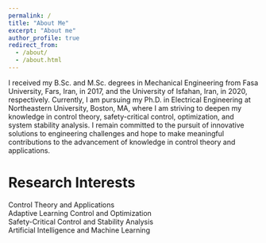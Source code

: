 ```yaml
---
permalink: /
title: "About Me"
excerpt: "About me"
author_profile: true
redirect_from: 
  - /about/
  - /about.html
---
```


I received my B.Sc. and M.Sc. degrees in Mechanical Engineering from Fasa University, Fars, Iran, in 2017, and the University of Isfahan, Iran, in 2020, respectively. Currently, I am pursuing my Ph.D. in Electrical Engineering at Northeastern University, Boston, MA, where I am striving to deepen my knowledge in control theory, safety-critical control, optimization, and system stability analysis. I remain committed to the pursuit of innovative solutions to engineering challenges and hope to make meaningful contributions to the advancement of knowledge in control theory and applications.

Research Interests
======
Control Theory and Applications <br>
Adaptive Learning Control and Optimization <br>
Safety-Critical Control and Stability Analysis <br>
Artificial Intelligence and Machine Learning <br>

